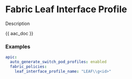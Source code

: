 # Fabric Leaf Interface Profile

Description

{{ aac_doc }}
### Examples

```yaml
apic:
  auto_generate_switch_pod_profiles: enabled
  fabric_policies:
    leaf_interface_profile_name: "LEAF\\g<id>"
```
